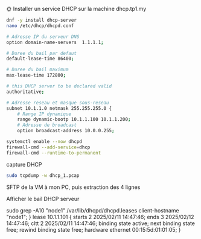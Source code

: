 🌞 Installer un service DHCP sur la machine dhcp.tp1.my  
```bash
dnf -y install dhcp-server
nano /etc/dhcp/dhcpd.conf

# Adresse IP du serveur DNS
option domain-name-servers	1.1.1.1;

# Duree du bail par defaut
default-lease-time 86400;

# Duree du bail maximum
max-lease-time 172800;

# this DHCP server to be declared valid
authoritative;

# Adresse reseau et masque sous-reseau
subnet 10.1.1.0 netmask 255.255.255.0 {
	# Range IP dynamique
	range dynamic-bootp 10.1.1.100 10.1.1.200;
	# Adresse de broadcast
	option broadcast-address 10.0.0.255;

systemctl enable --now dhcpd
firewall-cmd --add-service=dhcp
firewall-cmd --runtime-to-permanent
```

capture DHCP  
```bash
sudo tcpdump -w dhcp_1.pcap
```  
SFTP de la VM à mon PC, puis extraction des 4 lignes

Afficher le bail DHCP serveur

sudo grep -A10 "node1" /var/lib/dhcpd/dhcpd.leases
  client-hostname "node1";
}
lease 10.1.1.101 {
  starts 2 2025/02/11 14:47:46;
  ends 3 2025/02/12 14:47:46;
  cltt 2 2025/02/11 14:47:46;
  binding state active;
  next binding state free;
  rewind binding state free;
  hardware ethernet 00:15:5d:01:01:05;
}